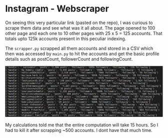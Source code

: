 # Instagram - Webscraper
On seeing this very particular link (pasted on the repo), I was curious to scrape them data and see what was it all about. The page opened to 100 other page and each one to 10 other pages with 25 x 5 = 125 accounts. That totals upto 125k accounts present in this peculiar indexing.

The `scrapper.py` scrapped all them accounts and stored in a CSV which then was accessed by `main.py` to hit the accounts and get the basic profile details such as postCount, followerCount and followingCount. 

![alt text](https://github.com/TonyJacb/Instagram-WebScraper/blob/main/terminal.png?raw=true)

My calculations told me that the entire computation will take 15 hours. So I had to kill it after scrapping ~500 accounts. I dont have that much time.
